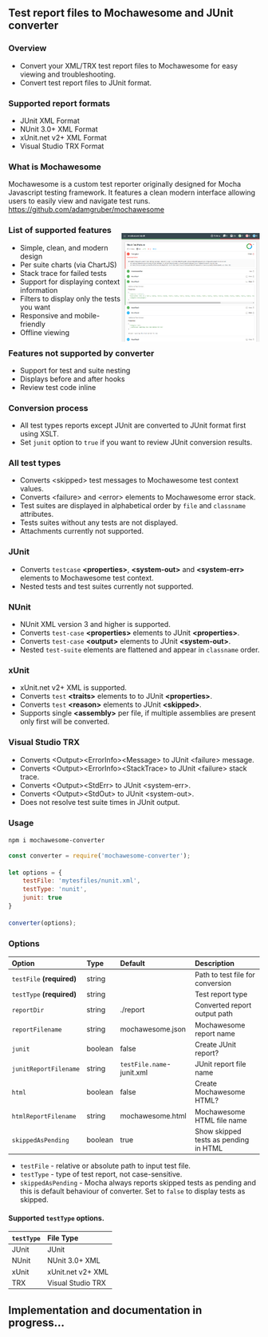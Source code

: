 ## Test report files to Mochawesome and JUnit converter

### Overview

- Convert your XML/TRX test report files to Mochawesome for easy viewing and troubleshooting.
- Convert test report files to JUnit format.

### Supported report formats

- JUnit XML Format  
- NUnit 3.0+ XML Format  
- xUnit.net v2+ XML Format  
- Visual Studio TRX Format  

### What is Mochawesome

Mochawesome is a custom test reporter originally designed for Mocha Javascript testing framework.
It features a clean modern interface allowing users to easily view and navigate test runs.  
https://github.com/adamgruber/mochawesome


<img align="right" src="./docs/NUnit-mock-assembly-dll5.png" style="padding-top: 25px" alt="Mochawesome Report" width="55%" />

### List of supported features

- Simple, clean, and modern design
- Per suite charts (via ChartJS)
- Stack trace for failed tests
- Support for displaying context information
- Filters to display only the tests you want 
- Responsive and mobile-friendly
- Offline viewing

### Features not supported by converter

- Support for test and suite nesting
- Displays before and after hooks
- Review test code inline

### Conversion process

 - All test types reports except JUnit are converted to JUnit format first using XSLT.
 - Set `junit` option to `true` if you want to review JUnit conversion results.

### All test types

- Converts &lt;skipped&gt; test messages to Mochawesome test context values.
- Converts &lt;failure&gt; and &lt;error&gt; elements to Mochawesome error stack.
- Test suites are displayed in alphabetical order by `file` and `classname` attributes.
- Tests suites without any tests are not displayed.
- Attachments currently not supported.

### JUnit 

- Converts `testcase` **&lt;properties&gt;**, **&lt;system-out&gt;** and **&lt;system-err&gt;** elements to Mochawesome test context.
- Nested tests and test suites currently not supported.

### NUnit

- NUnit XML version 3 and higher is supported.
- Converts `test-case` **&lt;properties&gt;** elements to JUnit **&lt;properties&gt;**.
- Converts `test-case` **&lt;output&gt;** elements to JUnit **&lt;system-out&gt;**.
- Nested `test-suite` elements are flattened and appear in `classname` order.

### xUnit  

- xUnit.net v2+ XML is supported.
- Converts `test` **&lt;traits&gt;** elements to  to JUnit **&lt;properties&gt;**.
- Converts `test` **&lt;reason&gt;** elements to JUnit **&lt;skipped&gt;**.
- Supports single **&lt;assembly&gt;** per file, if multiple assemblies are present only first will be converted.

### Visual Studio TRX

- Converts &lt;Output&gt;&lt;ErrorInfo&gt;&lt;Message&gt; to JUnit &lt;failure&gt; message.
- Converts &lt;Output&gt;&lt;ErrorInfo&gt;&lt;StackTrace&gt; to JUnit &lt;failure&gt; stack trace.
- Converts &lt;Output&gt;&lt;StdErr&gt; to JUnit &lt;system-err&gt;.
- Converts &lt;Output&gt;&lt;StdOut&gt; to JUnit &lt;system-out&gt;.
- Does not resolve test suite times in JUnit output.

### Usage

```bash
npm i mochawesome-converter
```

```js
const converter = require('mochawesome-converter');

let options = {
    testFile: 'mytesfiles/nunit.xml',
    testType: 'nunit',
    junit: true
}

converter(options);
```

### Options

| Option                    | Type    | Default                   | Description                           |
|:--------------------------|:--------|:--------------------------|:--------------------------------------|
| `testFile` **(required)** | string  |                           | Path to test file for conversion      |
| `testType` **(required)** | string  |                           | Test report type                      |
| `reportDir`               | string  | ./report                  | Converted report output path          |
| `reportFilename`          | string  | mochawesome.json          | Mochawesome report name               |
| `junit`                   | boolean | false                     | Create JUnit report?                  |
| `junitReportFilename`     | string  | `testFile.name`-junit.xml | JUnit report file name                |
| `html`                    | boolean | false                     | Create Mochawesome HTML?              |
| `htmlReportFilename`      | string  | mochawesome.html          | Mochawesome HTML file name            |
| `skippedAsPending`        | boolean | true                      | Show skipped tests as pending in HTML |

- `testFile` - relative or absolute path to input test file.
- `testType` - type of test report, not case-sensitive.
- `skippedAsPending` - Mocha always reports skipped tests as pending and this is default behaviour of converter. Set to `false` to display tests as skipped.

#### Supported `testType` options.

| `testType` | File Type         |
|:-----------|:------------------|
| JUnit      | JUnit             |
| NUnit      | NUnit 3.0+ XML    |
| xUnit      | xUnit.net v2+ XML |
| TRX        | Visual Studio TRX |




## Implementation and documentation in progress...



